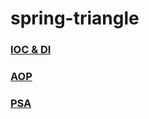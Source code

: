 # spring-triangle

### [IOC & DI](https://github.com/conf312/spring-triangle/blob/master/IOC%26DI.md)
### [AOP](https://github.com/conf312/spring-triangle/blob/master/AOP.md)
### [PSA](https://github.com/conf312/spring-triangle/blob/master/PSA.md)
